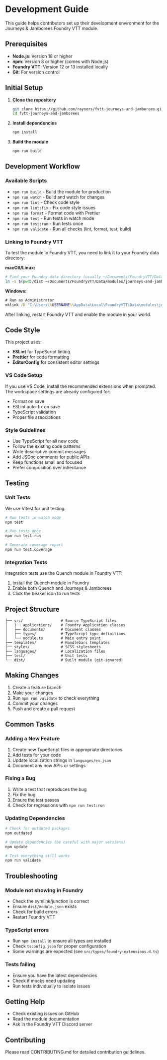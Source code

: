 # Development Guide

This guide helps contributors set up their development environment for the Journeys & Jamborees Foundry VTT module.

## Prerequisites

- **Node.js**: Version 18 or higher
- **npm**: Version 8 or higher (comes with Node.js)
- **Foundry VTT**: Version 12 or 13 installed locally
- **Git**: For version control

## Initial Setup

1. **Clone the repository**
   ```bash
   git clone https://github.com/rayners/fvtt-journeys-and-jamborees.git
   cd fvtt-journeys-and-jamborees
   ```

2. **Install dependencies**
   ```bash
   npm install
   ```

3. **Build the module**
   ```bash
   npm run build
   ```

## Development Workflow

### Available Scripts

- `npm run build` - Build the module for production
- `npm run watch` - Build and watch for changes
- `npm run lint` - Check code style
- `npm run lint:fix` - Fix code style issues
- `npm run format` - Format code with Prettier
- `npm run test` - Run tests in watch mode
- `npm run test:run` - Run tests once
- `npm run validate` - Run all checks (lint, format, test, build)

### Linking to Foundry VTT

To test the module in Foundry VTT, you need to link it to your Foundry data directory:

**macOS/Linux:**
```bash
# Find your Foundry data directory (usually ~/Documents/FoundryVTT/Data)
ln -s $(pwd)/dist ~/Documents/FoundryVTT/Data/modules/journeys-and-jamborees
```

**Windows:**
```cmd
# Run as Administrator
mklink /D "C:\Users\%USERNAME%\AppData\Local\FoundryVTT\Data\modules\journeys-and-jamborees" "%CD%\dist"
```

After linking, restart Foundry VTT and enable the module in your world.

## Code Style

This project uses:
- **ESLint** for TypeScript linting
- **Prettier** for code formatting
- **EditorConfig** for consistent editor settings

### VS Code Setup

If you use VS Code, install the recommended extensions when prompted. The workspace settings are already configured for:
- Format on save
- ESLint auto-fix on save
- TypeScript validation
- Proper file associations

### Style Guidelines

- Use TypeScript for all new code
- Follow the existing code patterns
- Write descriptive commit messages
- Add JSDoc comments for public APIs
- Keep functions small and focused
- Prefer composition over inheritance

## Testing

### Unit Tests

We use Vitest for unit testing:

```bash
# Run tests in watch mode
npm test

# Run tests once
npm run test:run

# Generate coverage report
npm run test:coverage
```

### Integration Tests

Integration tests use the Quench module in Foundry VTT:

1. Install the Quench module in Foundry
2. Enable both Quench and Journeys & Jamborees
3. Click the beaker icon to run tests

## Project Structure

```
├── src/                 # Source TypeScript files
│   ├── applications/    # Foundry Application classes
│   ├── documents/       # Document classes
│   ├── types/           # TypeScript type definitions
│   └── module.ts        # Main entry point
├── templates/           # Handlebars templates
├── styles/              # SCSS stylesheets
├── languages/           # Localization files
├── test/                # Unit tests
└── dist/                # Built module (git-ignored)
```

## Making Changes

1. Create a feature branch
2. Make your changes
3. Run `npm run validate` to check everything
4. Commit your changes
5. Push and create a pull request

## Common Tasks

### Adding a New Feature

1. Create new TypeScript files in appropriate directories
2. Add tests for your code
3. Update localization strings in `languages/en.json`
4. Document any new APIs or settings

### Fixing a Bug

1. Write a test that reproduces the bug
2. Fix the bug
3. Ensure the test passes
4. Check for regressions with `npm run test:run`

### Updating Dependencies

```bash
# Check for outdated packages
npm outdated

# Update dependencies (be careful with major versions)
npm update

# Test everything still works
npm run validate
```

## Troubleshooting

### Module not showing in Foundry

- Check the symlink/junction is correct
- Ensure `dist/module.json` exists
- Check for build errors
- Restart Foundry VTT

### TypeScript errors

- Run `npm install` to ensure all types are installed
- Check `tsconfig.json` for proper configuration
- Some warnings are expected (see `src/types/foundry-extensions.d.ts`)

### Tests failing

- Ensure you have the latest dependencies
- Check if mocks need updating
- Run tests individually to isolate issues

## Getting Help

- Check existing issues on GitHub
- Read the module documentation
- Ask in the Foundry VTT Discord server

## Contributing

Please read CONTRIBUTING.md for detailed contribution guidelines.